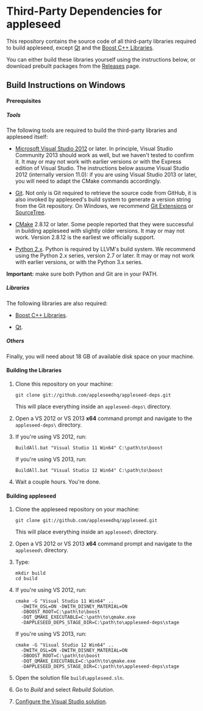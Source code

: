 Third-Party Dependencies for appleseed
======================================

This repository contains the source code of all third-party libraries required to build appleseed, except [Qt](http://qt-project.org/) and the [Boost C++ Libraries](http://www.boost.org/).

You can either build these libraries yourself using the instructions below, or download prebuilt packages from the [Releases](https://github.com/appleseedhq/appleseed-deps/releases) page.

## Build Instructions on Windows

#### Prerequisites

##### Tools

The following tools are required to build the third-party libraries and appleseed itself:

* [Microsoft Visual Studio 2012](http://www.visualstudio.com/) or later. In principle, Visual Studio Community 2013 should work as well, but we haven't tested to confirm it. It may or may not work with earlier versions or with the Express edition of Visual Studio. The instructions below assume Visual Studio 2012 (internally version 11.0): if you are using Visual Studio 2013 or later, you will need to adapt the CMake commands accordingly.

* [Git](http://git-scm.com/). Not only is Git required to retrieve the source code from GitHub, it is also invoked by appleseed's build system to generate a version string from the Git repository. On Windows, we recommend [Git Extensions](https://code.google.com/p/gitextensions/) or [SourceTree](http://www.sourcetreeapp.com/).

* [CMake](http://www.cmake.org/) 2.8.12 or later. Some people reported that they were successful in building appleseed with slightly older versions. It may or may not work. Version 2.8.12 is the earliest we officially support.

* [Python 2.x](https://www.python.org/). Python is required by LLVM's build system. We recommend using the Python 2.x series, version 2.7 or later. It may or may not work with earlier versions, or with the Python 3.x series.

**Important:** make sure both Python and Git are in your PATH.

##### Libraries

The following libraries are also required:

* [Boost C++ Libraries](http://www.boost.org/).

* [Qt](http://qt-project.org/).

##### Others

Finally, you will need about 18 GB of available disk space on your machine.

#### Building the Libraries

1. Clone this repository on your machine:
   ```
   git clone git://github.com/appleseedhq/appleseed-deps.git
   ```
   This will place everything inside an `appleseed-deps\` directory.

2. Open a VS 2012 or VS 2013 **x64** command prompt and navigate to the `appleseed-deps\` directory.

3. If you're using VS 2012, run:
   ```
   BuildAll.bat "Visual Studio 11 Win64" C:\path\to\boost
   ```
   If you're using VS 2013, run:
   ```
   BuildAll.bat "Visual Studio 12 Win64" C:\path\to\boost
   ```

4. Wait a couple hours. You're done.

#### Building appleseed

1. Clone the appleseed repository on your machine:
   ```
   git clone git://github.com/appleseedhq/appleseed.git
   ```
   This will place everything inside an `appleseed\` directory.

2. Open a VS 2012 or VS 2013 **x64** command prompt and navigate to the `appleseed\` directory.

3. Type:
   ```
   mkdir build
   cd build
   ```

4. If you're using VS 2012, run:
   ```
   cmake -G "Visual Studio 11 Win64" ..
     -DWITH_OSL=ON -DWITH_DISNEY_MATERIAL=ON
     -DBOOST_ROOT=C:\path\to\boost
     -DQT_QMAKE_EXECUTABLE=C:\path\to\qmake.exe
     -DAPPLESEED_DEPS_STAGE_DIR=C:\path\to\appleseed-deps\stage
   ```
   If you're using VS 2013, run:
   ```
   cmake -G "Visual Studio 12 Win64" ..
     -DWITH_OSL=ON -DWITH_DISNEY_MATERIAL=ON
     -DBOOST_ROOT=C:\path\to\boost
     -DQT_QMAKE_EXECUTABLE=C:\path\to\qmake.exe
     -DAPPLESEED_DEPS_STAGE_DIR=C:\path\to\appleseed-deps\stage
   ```

5. Open the solution file `build\appleseed.sln`.

6. Go to *Build* and select *Rebuild Solution*.

7. [Configure the Visual Studio solution](https://github.com/appleseedhq/appleseed/wiki/Building-appleseed-on-Windows#configuring-the-visual-studio-solution).
